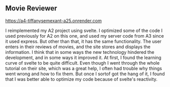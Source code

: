 ## Movie Reviewer

https://a4-tiffanysemexant-a25.onrender.com 

I reimplemented my A2 project using svelte. I optimized some of the code I used previously for A2 on this one, and used
my server code from A3 since it used express. But other than that, it has the same functionality. The user enters in
their reviews of movies, and the site stores and displays the information. I think that in some ways the new technology
hindered the development, and in some ways it improved it. At first, I found the learning curve of svelte to be quite
difficult. Even though I went through the whole tutorial on their site, which was a great help, I often had trouble 
why things went wrong and how to fix them. But once I sortof got the hang of it, I found that I was better able to optimize my code because of svelte's reactivity. 

